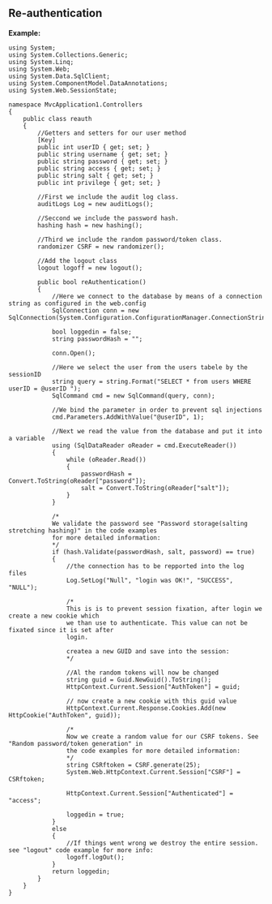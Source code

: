 Re-authentication
-------

**Example:**
	
	using System;
	using System.Collections.Generic;
	using System.Linq;
	using System.Web;
	using System.Data.SqlClient;
	using System.ComponentModel.DataAnnotations;
	using System.Web.SessionState;

	namespace MvcApplication1.Controllers
	{
		public class reauth
		{
			//Getters and setters for our user method
			[Key]
			public int userID { get; set; }
			public string username { get; set; }
			public string password { get; set; }
			public string access { get; set; }
			public string salt { get; set; }
			public int privilege { get; set; }

			//First we include the audit log class.
			auditLogs Log = new auditLogs();

			//Seccond we include the password hash.
			hashing hash = new hashing();

			//Third we include the random password/token class.
			randomizer CSRF = new randomizer();

			//Add the logout class
			logout logoff = new logout();

			public bool reAuthentication()
			{
				//Here we connect to the database by means of a connection string as configured in the web.config
				SqlConnection conn = new SqlConnection(System.Configuration.ConfigurationManager.ConnectionStrings["users"].ConnectionString);

				bool loggedin = false;
				string passwordHash = "";

				conn.Open();

				//Here we select the user from the users tabele by the sessionID
				string query = string.Format("SELECT * from users WHERE userID = @userID ");
				SqlCommand cmd = new SqlCommand(query, conn);

				//We bind the parameter in order to prevent sql injections
				cmd.Parameters.AddWithValue("@userID", 1);

				//Next we read the value from the database and put it into a variable
				using (SqlDataReader oReader = cmd.ExecuteReader())
				{
					while (oReader.Read())
					{
						passwordHash = Convert.ToString(oReader["password"]);
						salt = Convert.ToString(oReader["salt"]);
					}
				}

				/*
				We validate the password see "Password storage(salting stretching hashing)" in the code examples
				for more detailed information:
				*/
				if (hash.Validate(passwordHash, salt, password) == true)
				{
					//the connection has to be repported into the log files
					Log.SetLog("Null", "login was OK!", "SUCCESS", "NULL");

					/*
					This is is to prevent session fixation, after login we create a new cookie which
					we than use to authenticate. This value can not be fixated since it is set after 
					login.
				 
					createa a new GUID and save into the session:
					*/

					//Al the random tokens will now be changed
					string guid = Guid.NewGuid().ToString();
					HttpContext.Current.Session["AuthToken"] = guid;

					// now create a new cookie with this guid value
					HttpContext.Current.Response.Cookies.Add(new HttpCookie("AuthToken", guid));

					/*
					Now we create a random value for our CSRF tokens. See "Random password/token generation" in
					the code examples for more detailed information:
					*/
					string CSRftoken = CSRF.generate(25);
					System.Web.HttpContext.Current.Session["CSRF"] = CSRftoken;

					HttpContext.Current.Session["Authenticated"] = "access";

					loggedin = true;
				}
				else
				{
					//If things went wrong we destroy the entire session. see "logout" code example for more info:
					logoff.logOut();
				}
				return loggedin;
			}
		}
	}

